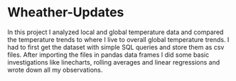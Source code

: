 # Wheather-Updates
In this project I analyzed local and global temperature data and compared the temperature trends to where I live to overall global temperature trends. I had to first get the dataset with simple SQL queries and store them as csv files. After importing the files in pandas data frames I did some basic investigations like linecharts, rolling averages and linear regressions and wrote down all my observations.
